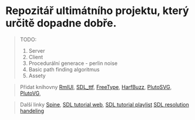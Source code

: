﻿# Repozitář ultimátního projektu, který určitě dopadne dobře.

 
> TODO:<ol>
>  <li> Server </li>
>  <li> Client </li>
>  <li> Procedurální generace - perlin  noise </li>
>  <li> Basic path finding algoritmus </li>
> <li> Assety </li>
> </ol>

> Přidat knihovny
> [RmlUI](https://github.com/mikke89/RmlUi),
> [SDL_ttf](https://github.com/libsdl-org/SDL_ttf),
> [FreeType](https://gitlab.freedesktop.org/freetype/freetype/-/tree/master),
> [HarfBuzz](https://github.com/harfbuzz/harfbuzz),
> [PlutoSVG](https://github.com/sammycage/plutosvg),
> [PlutoVG](https://github.com/sammycage/plutovg),


> Další linky
> [Spine](http://esotericsoftware.com/),
> [SDL tutorial web](https://glusoft.com/sdl3-tutorials/),
> [SDL tutorial playlist](https://youtube.com/playlist?list=PLvv0ScY6vfd-RZSmGbLkZvkgec6lJ0BfX&si=mb2sst8vbANOyhoHQ)
> [SDL resolution handeling](https://www.studyplan.dev/sdl2/sdl2-display-modes)
